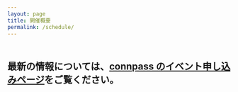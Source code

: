 ```yaml
---
layout: page
title: 開催概要
permalink: /schedule/
---
```


<div style="margin: 50px 0;">

<h2>最新の情報については、<a href="https://spaceappsjapan.connpass.com/event/259498/">connpass のイベント申し込みページ</a>をご覧ください。</h2>


</div>
